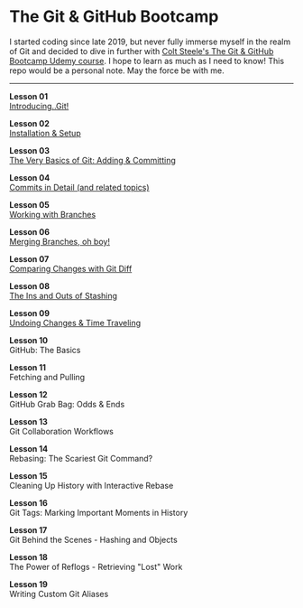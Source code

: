 # The Git &amp; GitHub Bootcamp

I started coding since late 2019, but never fully immerse myself in the realm of Git and decided to dive in further with <a href="https://www.udemy.com/course/git-and-github-bootcamp/">Colt Steele's The Git & GitHub Bootcamp Udemy course</a>. I hope to learn as much as I need to know! This repo would be a personal note. May the force be with me.

<hr />

<strong>Lesson 01</strong><br />
<a href="01_introducing_git.md">Introducing..Git!</a><br />

<strong>Lesson 02</strong><br />
<a href="02_installation_and_setup.md">Installation & Setup</a><br />

<strong>Lesson 03</strong><br />
<a href="03_basics_of_git_adding_and_committing.md">The Very Basics of Git: Adding & Committing</a><br />

<strong>Lesson 04</strong><br />
<a href="04_commits_in_detail.md">Commits in Detail (and related topics)</a><br />

<strong>Lesson 05</strong><br />
<a href="05_working_with_branches.md">Working with Branches</a><br />

<strong>Lesson 06</strong><br />
<a href="06_merging_branches.md">Merging Branches, oh boy!</a><br />

<strong>Lesson 07</strong><br />
<a href="07_comparing_changes_with_git_diff.md">Comparing Changes with Git Diff</a><br />

<strong>Lesson 08</strong><br />
<a href="08_the_ins_and_outs_of_stashing.md">The Ins and Outs of Stashing</a><br />

<strong>Lesson 09</strong><br />
<a href="09_undoing_changes_and_time_traveling.md">Undoing Changes & Time Traveling</a><br />

<strong>Lesson 10</strong><br />
GitHub: The Basics<br />

<strong>Lesson 11</strong><br />
Fetching and Pulling<br />

<strong>Lesson 12</strong><br />
GitHub Grab Bag: Odds & Ends<br />

<strong>Lesson 13</strong><br />
Git Collaboration Workflows<br />

<strong>Lesson 14</strong><br />
Rebasing: The Scariest Git Command?<br />

<strong>Lesson 15</strong><br />
Cleaning Up History with Interactive Rebase<br />

<strong>Lesson 16</strong><br />
Git Tags: Marking Important Moments in History<br />

<strong>Lesson 17</strong><br />
Git Behind the Scenes - Hashing and Objects<br />

<strong>Lesson 18</strong><br />
The Power of Reflogs - Retrieving "Lost" Work<br />

<strong>Lesson 19</strong><br />
Writing Custom Git Aliases<br />
